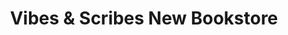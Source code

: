 ---
title: "Vibes & Scribes New Bookstore"
url: /cork/vibes-and-scribes-new-bookstore/
shop: books
---